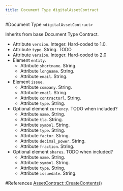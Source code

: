 ```yaml
---
title: Document Type digitalAssetContract
---
```


#Document Type `<digitalAssetContract>`

Inherits from base Document Type Contract.

* Attribute `version`. Integer. Hard-coded to 1.0.
* Attribute `type`. String. TODO
* Attribute `version`. Integer. Hard-coded to 2.0
* Element `entity`.
    * Attribute `shortname`. String.
    * Attribute `longname`. String.
    * Attribute `email`. String.
* Element `issue`.
    * Attribute `company`. String.
    * Attribute `email`. String.
    * Attribute `contractUrl`. String.
    * Attribute `type`. String.
* Optional element `currency`. TODO when included?
    * Attribute `name`. String.
    * Attribute `tla`. String.
    * Attribute `symbol`. String.
    * Attribute `type`. String.
    * Attribute `factor`. String.
    * Attribute `decimal_power`. String.
    * Attribute `fraction`. String.
* Optional element `shares`. TODO when included?
    * Attribute `name`. String.
    * Attribute `symbol`. String.
    * Attribute `type`. String.
    * Attribute `issuedate`. String.

#References
[AssetContract::CreateContents()](https://github.com/Open-Transactions/opentxs/blob/be111238c0feb569462b2e710e7570c00aa3d8db/src/core/AssetContract.cpp#L776)
